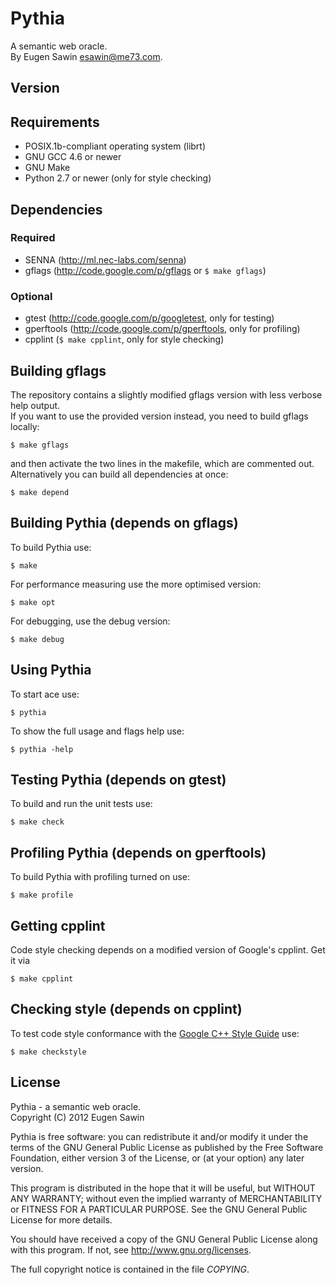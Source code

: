 # Pythia
A semantic web oracle.  
By Eugen Sawin <esawin@me73.com>.

## Version

## Requirements
* POSIX.1b-compliant operating system (librt)
* GNU GCC 4.6 or newer
* GNU Make
* Python 2.7 or newer (only for style checking)

## Dependencies
### Required
* SENNA (<http://ml.nec-labs.com/senna>)
* gflags (<http://code.google.com/p/gflags> or `$ make gflags`)

### Optional
* gtest (<http://code.google.com/p/googletest>, only for testing)
* gperftools (<http://code.google.com/p/gperftools>, only for profiling)
* cpplint (`$ make cpplint`, only for style checking)

## Building gflags
The repository contains a slightly modified gflags version with less verbose
help output.  
If you want to use the provided version instead, you need to build gflags
locally:

    $ make gflags

and then activate the two lines in the makefile, which are commented out.
Alternatively you can build all dependencies at once:

    $ make depend

## Building Pythia (depends on gflags)
To build Pythia use:

    $ make

For performance measuring use the more optimised version:

    $ make opt

For debugging, use the debug version:

    $ make debug

## Using Pythia
To start ace use:

    $ pythia

To show the full usage and flags help use:

    $ pythia -help

## Testing Pythia (depends on gtest)
To build and run the unit tests use:

    $ make check

## Profiling Pythia (depends on gperftools)
To build Pythia with profiling turned on use:

    $ make profile

## Getting cpplint
Code style checking depends on a modified version of Google's cpplint. Get it via
  
    $ make cpplint

## Checking style (depends on cpplint)
To test code style conformance with the [Google C++ Style Guide](http://google-styleguide.googlecode.com/svn/trunk/cppguide.xml) use:

    $ make checkstyle

## License
Pythia - a semantic web oracle.  
Copyright (C) 2012  Eugen Sawin

Pythia is free software: you can redistribute it and/or modify
it under the terms of the GNU General Public License as published by
the Free Software Foundation, either version 3 of the License, or
(at your option) any later version.

This program is distributed in the hope that it will be useful,
but WITHOUT ANY WARRANTY; without even the implied warranty of
MERCHANTABILITY or FITNESS FOR A PARTICULAR PURPOSE.  See the
GNU General Public License for more details.

You should have received a copy of the GNU General Public License
along with this program.  If not, see <http://www.gnu.org/licenses>.

The full copyright notice is contained in the file *COPYING*.
